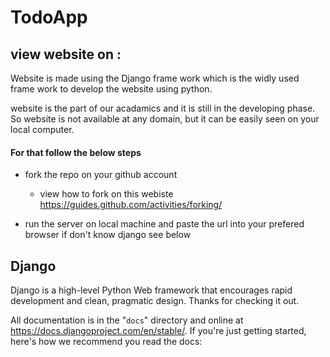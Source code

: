 # TodoApp
## view website on : 

Website is made using the Django frame work which is the widly used frame work to develop the website using python.


website is the part of our acadamics and it is still in the developing phase. So website is not available at any domain,  but it can be easily seen on your local computer. 

#### For that follow the below steps
* fork the repo on your github account
  * view how to fork on this webiste https://guides.github.com/activities/forking/
  
  
* run the server on local machine and paste the url into your prefered browser if don't know django see below


## Django
Django is a high-level Python Web framework that encourages rapid development
and clean, pragmatic design. Thanks for checking it out.

All documentation is in the "``docs``" directory and online at
https://docs.djangoproject.com/en/stable/. If you're just getting started,
here's how we recommend you read the docs:
